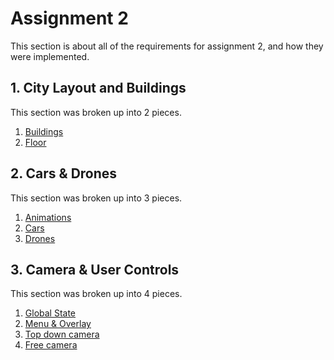 # Assignment 2

This section is about all of the requirements for assignment 2, and how they were implemented.

## 1. City Layout and Buildings
This section was broken up into 2 pieces.
 1. [Buildings](Buildings.md)
 2. [Floor](Floor.md)

## 2. Cars & Drones
This section was broken up into 3 pieces.
 1. [Animations](Animations.md)
 2. [Cars](Cars.md)
 3. [Drones](Drones.md)

## 3. Camera & User Controls
This section was broken up into 4 pieces.
 1. [Global State](Global-State.md)
 2. [Menu & Overlay](Menu-Overlay.md)
 3. [Top down camera](Top-Down-Camera.md)
 4. [Free camera](Free-Camera.md)